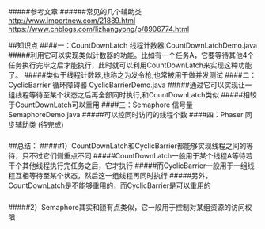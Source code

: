 #####参考文章
######常见的几个辅助类
http://www.importnew.com/21889.html
https://www.cnblogs.com/lizhangyong/p/8906774.html

##知识点
####一：CountDownLatch 线程计数器 CountDownLatchDemo.java
#####利用它可以实现类似计数器的功能。比如有一个任务A，它要等待其他4个任务执行完毕之后才能执行，此时就可以利用CountDownLatch来实现这种功能了。
#####类似于线程计数器,也称之为发令枪,也常被用于做并发测试
####二：CyclicBarrier 循环障碍器 CyclicBarrierDemo.java
#####通过它可以实现让一组线程等待至某个状态之后再全部同时执行,和CountDownLatch类似
#####相较于CountDownLatch可以重用
####三：Semaphore 信号量 SemaphoreDemo.java
#####可以控同时访问的线程个数 
####四：Phaser 同步辅助类 (待完成)
#####

##总结：
#####1）CountDownLatch和CyclicBarrier都能够实现线程之间的等待，只不过它们侧重点不同
#####CountDownLatch一般用于某个线程A等待若干个其他线程执行完任务之后，它才执行
#####而CyclicBarrier一般用于一组线程互相等待至某个状态，然后这一组线程再同时执行
#####另外，CountDownLatch是不能够重用的，而CyclicBarrier是可以重用的
#####
#####2）Semaphore其实和锁有点类似，它一般用于控制对某组资源的访问权限









